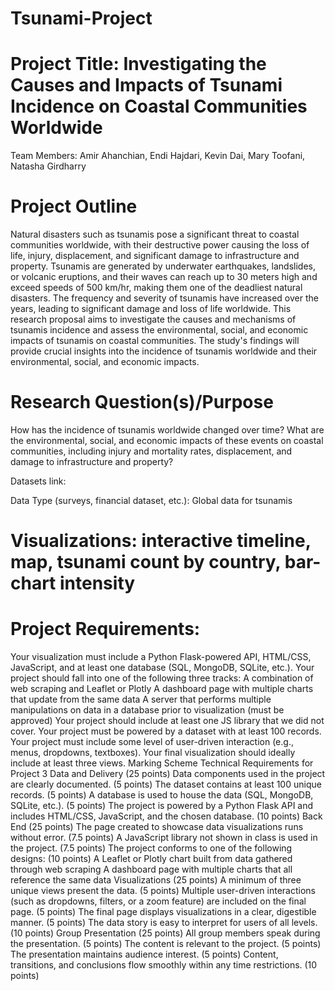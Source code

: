 # Tsunami-Project

# Project Title: Investigating the Causes and Impacts of Tsunami Incidence on Coastal Communities Worldwide 

Team Members: Amir Ahanchian, Endi Hajdari, Kevin Dai, Mary Toofani, Natasha Girdharry 

# Project Outline
Natural disasters such as tsunamis pose a significant threat to coastal communities worldwide, with their destructive power causing the loss of life, injury, displacement, and significant damage to infrastructure and property. Tsunamis are generated by underwater earthquakes, landslides, or volcanic eruptions, and their waves can reach up to 30 meters high and exceed speeds of 500 km/hr, making them one of the deadliest natural disasters. The frequency and severity of tsunamis have increased over the years, leading to significant damage and loss of life worldwide. This research proposal aims to investigate the causes and mechanisms of tsunamis incidence and assess the environmental, social, and economic impacts of tsunamis on coastal communities. The study's findings will provide crucial insights into the incidence of tsunamis worldwide and their environmental, social, and economic impacts.

# Research Question(s)/Purpose
How has the incidence of tsunamis worldwide changed over time? What are the environmental, social, and economic impacts of these events on coastal communities, including injury and mortality rates, displacement, and damage to infrastructure and property? 

Datasets link: 

Data Type (surveys, financial dataset, etc.): Global data for tsunamis 

# Visualizations: interactive timeline, map, tsunami count by country, bar-chart intensity 

# Project Requirements: 
Your visualization must include a Python Flask-powered API, HTML/CSS, JavaScript, and at least one database (SQL, MongoDB, SQLite, etc.).
Your project should fall into one of the following three tracks:
A combination of web scraping and Leaflet or Plotly
A dashboard page with multiple charts that update from the same data
A server that performs multiple manipulations on data in a database prior to visualization (must be approved)
Your project should include at least one JS library that we did not cover.
Your project must be powered by a dataset with at least 100 records.
Your project must include some level of user-driven interaction (e.g., menus, dropdowns, textboxes).
Your final visualization should ideally include at least three views.
Marking Scheme 
Technical Requirements for Project 3
Data and Delivery (25 points)
Data components used in the project are clearly documented. (5 points)
The dataset contains at least 100 unique records. (5 points)
A database is used to house the data (SQL, MongoDB, SQLite, etc.). (5 points)
The project is powered by a Python Flask API and includes HTML/CSS, JavaScript, and the chosen database. (10 points)
Back End (25 points)
The page created to showcase data visualizations runs without error. (7.5 points)
A JavaScript library not shown in class is used in the project. (7.5 points)
The project conforms to one of the following designs: (10 points)
A Leaflet or Plotly chart built from data gathered through web scraping
A dashboard page with multiple charts that all reference the same data
Visualizations (25 points)
A minimum of three unique views present the data. (5 points)
Multiple user-driven interactions (such as dropdowns, filters, or a zoom feature) are included on the final page. (5 points)
The final page displays visualizations in a clear, digestible manner. (5 points)
The data story is easy to interpret for users of all levels. (10 points)
Group Presentation (25 points)
All group members speak during the presentation. (5 points)
The content is relevant to the project. (5 points)
The presentation maintains audience interest. (5 points)
Content, transitions, and conclusions flow smoothly within any time restrictions. (10 points)

